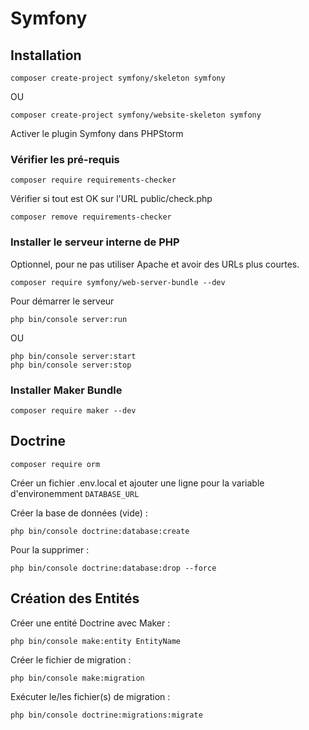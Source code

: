 # Symfony

## Installation

```shell
composer create-project symfony/skeleton symfony
```

OU

```shell
composer create-project symfony/website-skeleton symfony
```

Activer le plugin Symfony dans PHPStorm

### Vérifier les pré-requis

```shell
composer require requirements-checker
```

Vérifier si tout est OK sur l'URL public/check.php

```shell
composer remove requirements-checker
```

### Installer le serveur interne de PHP

Optionnel, pour ne pas utiliser Apache et avoir des URLs plus courtes.

```shell
composer require symfony/web-server-bundle --dev
```

Pour démarrer le serveur

```shell
php bin/console server:run
```

OU

```shell
php bin/console server:start
php bin/console server:stop
```

### Installer Maker Bundle

```shell
composer require maker --dev
```

## Doctrine

```shell
composer require orm
```

Créer un fichier .env.local et ajouter une ligne pour la variable d'environemment `DATABASE_URL`

Créer la base de données (vide) :

```shell
php bin/console doctrine:database:create
```

Pour la supprimer :

```shell
php bin/console doctrine:database:drop --force
```

## Création des Entités

Créer une entité Doctrine avec Maker :

```shell
php bin/console make:entity EntityName
```

Créer le fichier de migration :

```shell
php bin/console make:migration
```

Exécuter le/les fichier(s) de migration :

```shell
php bin/console doctrine:migrations:migrate
```